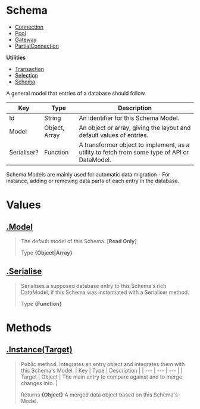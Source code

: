 
# Schema

* [Connection](https://github.com/QSmally/QDB/blob/v4/Documentation/Connection.md)
* [Pool](https://github.com/QSmally/QDB/blob/v4/Documentation/Pool.md)
* [Gateway](https://github.com/QSmally/QDB/blob/v4/Documentation/Gateway.md)
* [PartialConnection](https://github.com/QSmally/QDB/blob/v4/Documentation/PartialConnection.md)

**Utilities**
* [Transaction](https://github.com/QSmally/QDB/blob/v4/Documentation/Transaction.md)
* [Selection](https://github.com/QSmally/QDB/blob/v4/Documentation/Selection.md)
* [Schema](https://github.com/QSmally/QDB/blob/v4/Documentation/Schema.md)

A general model that entries of a database should follow.

| Key | Type | Description |
| --- | --- | --- |
| Id | String | An identifier for this Schema Model. |
| Model | Object, Array | An object or array, giving the layout and default values of entries. |
| Serialiser? | Function | A transformer object to implement, as a utility to fetch from some type of API or DataModel. |

Schema Models are mainly used for automatic data migration - For instance, adding or removing data parts of each entry in the database.



# Values
## [.Model](https://github.com/QSmally/QDB/blob/v4/lib/Utility/Schema.js#L21)
> The default model of this Schema. [**Read Only**]
>
> Type **{Object|Array}**

## [.Serialise](https://github.com/QSmally/QDB/blob/v4/lib/Utility/Schema.js#L49)
> Serialises a supposed database entry to this Schema's rich DataModel, if this Schema was instantiated with a Serialiser method.
>
> Type **{Function}**

# Methods
## [.Instance(Target)](https://github.com/QSmally/QDB/blob/v4/lib/Utility/Schema.js#L60)
> Public method. Integrates an entry object and integrates them with this Schema's Model.
> | Key | Type | Description |
> | --- | --- | --- |
> | Target | Object | The main entry to compare against and to merge changes into. |
>
> Returns **{Object}** A merged data object based on this Schema's Model.
